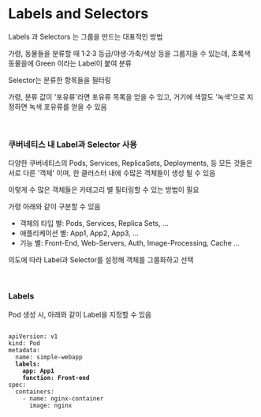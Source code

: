 # Labels and Selectors

Labels 과 Selectors 는 그룹을 만드는 대표적인 방법

가령, 동물들을 분류할 때 1·2·3 등급/야생·가축/색상 등을 그룹지을 수 있는데, 초록색 동물을에 Green 이라는 Label이 붙여 분류

Selector는 분류한 항목들을 필터링

가령, 분류 값이 '포유류'라면 포유류 목록을 얻을 수 있고, 거기에 색깔도 '녹색'으로 지정하면 녹색 포유류를 얻을 수 있음

<br/>

### 쿠버네티스 내 Label과 Selector 사용

다양한 쿠버네티스의 Pods, Services, ReplicaSets, Deployments, 등 모든 것들은 서로 다른 '객체' 이며,
한 클러스터 내에 수많은 객체들이 생성 될 수 있음

이렇게 수 많은 객체들은 카테고리 별 필터링할 수 있는 방법이 필요

가령 아래와 같이 구분할 수 있음

- 객체의 타입 별: Pods, Services, Replica Sets, ... 
- 애플리케이션 별: App1, App2, App3, ...
- 기능 별: Front-End, Web-Servers, Auth, Image-Processing, Cache ...

의도에 따라 Label과 Selector를 설정해 객체를 그룹화하고 선택 


<br/>

### Labels

Pod 생성 시, 아래와 같이 Label을 지정할 수 있음

<pre><code lang="yaml">
apiVersion: v1
kind: Pod
metadata:
  name: simple-webapp
  <b>labels:
    app: App1
    function: Front-end</b>
spec:
  containers:
    - name: nginx-container
      image: nginx
</code></pre>

